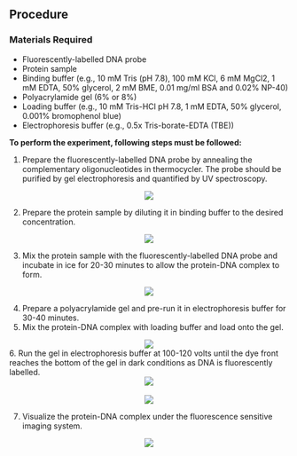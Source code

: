 ## Procedure

### Materials Required 
-	Fluorescently-labelled DNA probe
-	Protein sample
-	Binding buffer (e.g., 10 mM Tris (pH 7.8), 100 mM KCl, 6 mM MgCl2, 1 mM EDTA, 50% glycerol, 2 mM BME, 0.01 mg/ml BSA and 0.02% NP-40)
-	Polyacrylamide gel (6% or 8%)
-	Loading buffer (e.g., 10 mM Tris-HCl pH 7.8, 1 mM EDTA, 50% glycerol, 0.001% bromophenol blue)
-	Electrophoresis buffer (e.g., 0.5x Tris-borate-EDTA (TBE))

**To perform the experiment, following steps must be followed:** 
1.	Prepare the fluorescently-labelled DNA probe by annealing the complementary oligonucleotides in thermocycler. The probe should be purified by gel electrophoresis and quantified by UV spectroscopy.
<div align="center">
<img src="images/dna.png" class="img-fluid">
</div>

2. Prepare the protein sample by diluting it in binding buffer to the desired concentration. 
<div align="center">
<img src="images/samplprep.png" class="img-fluid">
</div>

3.	Mix the protein sample with the fluorescently-labelled DNA probe and incubate in ice for 20-30 minutes to allow the protein-DNA complex to form. 

<div align="center">
<img src="images/sampleice.png" class="img-fluid">
</div>

4.	Prepare a polyacrylamide gel and pre-run it in electrophoresis buffer for 30-40 minutes.
5.	Mix the protein-DNA complex with loading buffer and load onto the gel.

<div align="center">
<img src="images/sampleloading.png" class="img-fluid">
</div>
6.	Run the gel in electrophoresis buffer at 100-120 volts until the dye front reaches the bottom of the gel in dark conditions as DNA is fluorescently labelled.

<div align="center">
<img src="images/initial.png" class="img-fluid">
</div>
<br>
<div align="center">
<img src="images/final.png" class="img-fluid">
</div>

7.	Visualize the protein-DNA complex under the fluorescence sensitive imaging system.

<div align="center">
<img src="images/uv.png" class="img-fluid">
</div>

<!--div align="center">
<img src="images/detectdna.png" class="img-fluid">
</div>
<div align="center">
<img src="images/output.png" class="img-fluid">
</div-->
